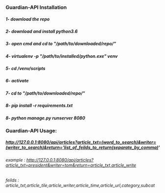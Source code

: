 ### Guardian-API Installation
##### 1- download the repo
##### 2- download and install  python3.6
##### 3- open cmd and cd to "/path/to/downloaded/repo/"
##### 4- virtualenv -p "/path/to/installed/python.exe"  venv
##### 5- cd /venv/scripts
##### 6- activate
##### 7- cd to "/path/to/downloaded/repo/"
##### 8- pip install -r requirements.txt
##### 8- python manage.py runserver 8080
### Guardian-API Usage:
##### http://127.0.0.1:8080/api/articles?article_txt=(word_to_search)&writer=(writer_to_search)&return='list_of_feilds_to_return(separate_by_comma)'
###### example : http://127.0.0.1:8080/api/articles?article_txt=president&writer=tom&return=article_txt,article_write
###### feilds : article_txt,article_tile,article_writer,article_time,article_url,category,subcat
